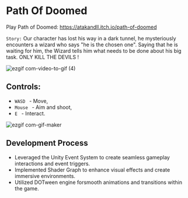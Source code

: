 # Path Of Doomed
 Play Path of Doomed: https://atakandll.itch.io/path-of-doomed

 `Story:`
Our character has lost his way in a dark tunnel, he mysteriously encounters a wizard who says "he is the chosen one".  Saying that he is waiting for him, the Wizard tells him what needs to be done about his big task. ONLY KILL THE DEVILS !

![ezgif com-video-to-gif (4)](https://github.com/atakandll/Path-Of-Doomed/assets/130579265/509c3a09-2ddb-4c71-859a-93e1650e463c)




## Controls:
 -  `WASD ` - Move, 
 -  `Mouse ` - Aim and shoot, 
 -  `E ` - Interact.


![ezgif com-gif-maker](https://github.com/atakandll/Path-Of-Doomed/assets/130579265/36dbc4d4-a133-4b42-b3fd-10725ec035d0)

## Development Process
- Leveraged the Unity Event System to create seamless gameplay interactions and event triggers.
- Implemented Shader Graph to enhance visual effects and create immersive environments.
- Utilized DOTween engine forsmooth animations and transitions within the game.


